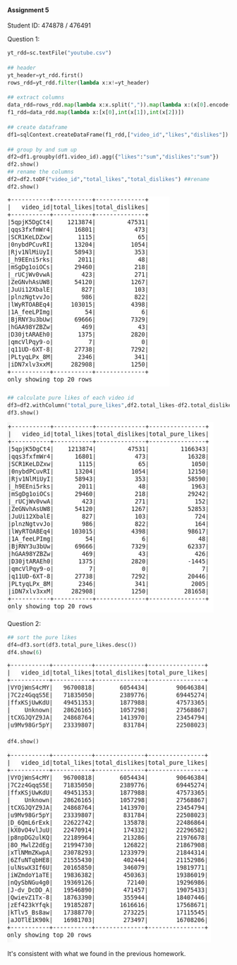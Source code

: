 #### Assignment 5

Student ID: 474878 / 476491

Question 1:

```python
yt_rdd=sc.textFile("youtube.csv")

## header
yt_header=yt_rdd.first()
rows_rdd=yt_rdd.filter(lambda x:x!=yt_header)

## extract columns
data_rdd=rows_rdd.map(lambda x:x.split(",")).map(lambda x:(x[0].encode("ascii"),x[8].encode("ascii"),x[9].encode("ascii")))
f1_rdd=data_rdd.map(lambda x:[x[0],int(x[1]),int(x[2])])

## create dataframe
df1=sqlContext.createDataFrame(f1_rdd,["video_id","likes","dislikes"])

## group by and sum up
df2=df1.groupby(df1.video_id).agg({"likes":"sum","dislikes":"sum"})
df2.show()
## rename the columns
df2=df2.toDF("video_id","total_likes","total_dislikes") ##rename
df2.show()
```

<img src="1.07.05_Assignment.assets/image-20191119144437184.png" alt="image-20191119144437184" style="zoom:50%;" />

```python
## calculate pure likes of each video id
df3=df2.withColumn("total_pure_likes",df2.total_likes-df2.total_dislikes)
df3.show()
```

<img src="1.07.05_Spark.assets/image-20191119143949958.png" alt="image-20191119143949958" style="zoom:50%;" />

Question 2:

```python
## sort the pure likes
df4=df3.sort(df3.total_pure_likes.desc())
df4.show(6)
```

<img src="1.07.05_Assignment.assets/image-20191124104949993.png" alt="image-20191124104949993" style="zoom:50%;" />

```python
df4.show()
```

<img src="1.07.05_Spark.assets/image-20191119144116356.png" alt="image-20191119144116356" style="zoom:50%;" />

It's consistent with what we found in the previous homework. 